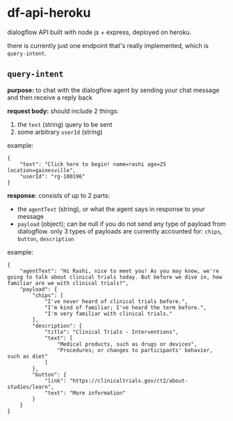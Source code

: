 # df-api-heroku
dialogflow API built with node js + express, deployed on heroku. 

there is currently just one endpoint that's really implemented, which is `query-intent`. 

## `query-intent`
**purpose:** to chat with the dialogflow agent by sending your chat message and then receive a reply back

**request body:** should include 2 things: 
1. the `text` (string) query to be sent
2. some arbitrary `userId` (string)

example:
```
{
	"text": "Click here to begin! name=rashi age=25 location=gainesville",
	"userId": "rg-100196"
}
```

**response**: consists of up to 2 parts:
* the `agentText` (string), or what the agent says in response to your message
* `payload` (object); can be null if you do not send any type of payload from dialogflow. only 3 types of payloads are currently accounted for: `chips`, `button`, `description`

example:
```
{
    "agentText": "Hi Rashi, nice to meet you! As you may know, we're going to talk about clinical trials today. But before we dive in, how familiar are we with clinical trials?",
    "payload": {
        "chips": [
            "I've never heard of clinical trials before.",
            "I'm kind of familiar; I've heard the term before.",
            "I'm very familiar with clinical trials."
        ],
        "description": {
		    "title": "Clinical Trials - Interventions",
		    "text": [
		        "Medical products, such as drugs or devices",
		        "Procedures; or changes to participants' behavior, such as diet"
		    ]
		},
		"button": {
		    "link": "https://clinicaltrials.gov/ct2/about-studies/learn",
		    "text": "More information"
		}
    }
}
```
